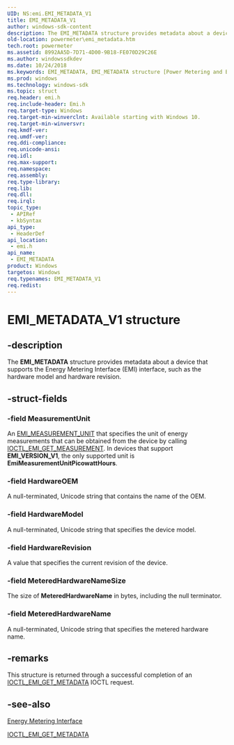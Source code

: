 ```yaml
---
UID: NS:emi.EMI_METADATA_V1
title: EMI_METADATA_V1
author: windows-sdk-content
description: The EMI_METADATA structure provides metadata about a device that supports the Energy Metering Interface (EMI) interface, such as the hardware model and hardware revision.
old-location: powermeter\emi_metadata.htm
tech.root: powermeter
ms.assetid: 8992AA5D-7D71-4D00-9B18-FE070D29C26E
ms.author: windowssdkdev
ms.date: 10/24/2018
ms.keywords: EMI_METADATA, EMI_METADATA structure [Power Metering and Budgeting Devices], EMI_METADATA_V1, PEMI_METADATA, PEMI_METADATA structure pointer [Power Metering and Budgeting Devices], emi/EMI_METADATA, emi/PEMI_METADATA, powermeter.emi_metadata
ms.prod: windows
ms.technology: windows-sdk
ms.topic: struct
req.header: emi.h
req.include-header: Emi.h
req.target-type: Windows
req.target-min-winverclnt: Available starting with Windows 10.
req.target-min-winversvr: 
req.kmdf-ver: 
req.umdf-ver: 
req.ddi-compliance: 
req.unicode-ansi: 
req.idl: 
req.max-support: 
req.namespace: 
req.assembly: 
req.type-library: 
req.lib: 
req.dll: 
req.irql: 
topic_type:
 - APIRef
 - kbSyntax
api_type:
 - HeaderDef
api_location:
 - emi.h
api_name:
 - EMI_METADATA
product: Windows
targetos: Windows
req.typenames: EMI_METADATA_V1
req.redist: 
---
```


# EMI_METADATA_V1 structure


## -description


The <b>EMI_METADATA</b> structure provides metadata about a device that supports the  Energy Metering Interface (EMI) interface, such as the hardware model and hardware revision.


## -struct-fields




### -field MeasurementUnit

An <a href="https://msdn.microsoft.com/02152942-A024-4D53-962A-A2ECF7E7D50C">EMI_MEASUREMENT_UNIT</a> that specifies the unit of energy measurements that can be obtained from the device by calling <a href="https://msdn.microsoft.com/E23B1ED2-A87D-419A-8BEB-136AA77258AE">IOCTL_EMI_GET_MEASUREMENT</a>. In devices that support <b>EMI_VERSION_V1</b>, the only supported unit is <b>EmiMeasurementUnitPicowattHours</b>.


### -field HardwareOEM

A null-terminated, Unicode string that contains the name of the OEM.


### -field HardwareModel

A null-terminated, Unicode string that specifies the device model.


### -field HardwareRevision

A value that specifies the current revision of the device.


### -field MeteredHardwareNameSize

The size of <b>MeteredHardwareName</b> in bytes, including the null terminator.


### -field MeteredHardwareName

A null-terminated, Unicode string that specifies the metered hardware name.


## -remarks



This structure is returned through a successful completion of an <a href="https://msdn.microsoft.com/3A1A76B0-2A46-4C15-84BC-CE75701C30B7">IOCTL_EMI_GET_METADATA</a> IOCTL request.




## -see-also




<a href="https://msdn.microsoft.com/D11C97E8-8E7F-41D7-A8A9-0B5426B20818">Energy Metering Interface</a>



<a href="https://msdn.microsoft.com/3A1A76B0-2A46-4C15-84BC-CE75701C30B7">IOCTL_EMI_GET_METADATA</a>
 

 

